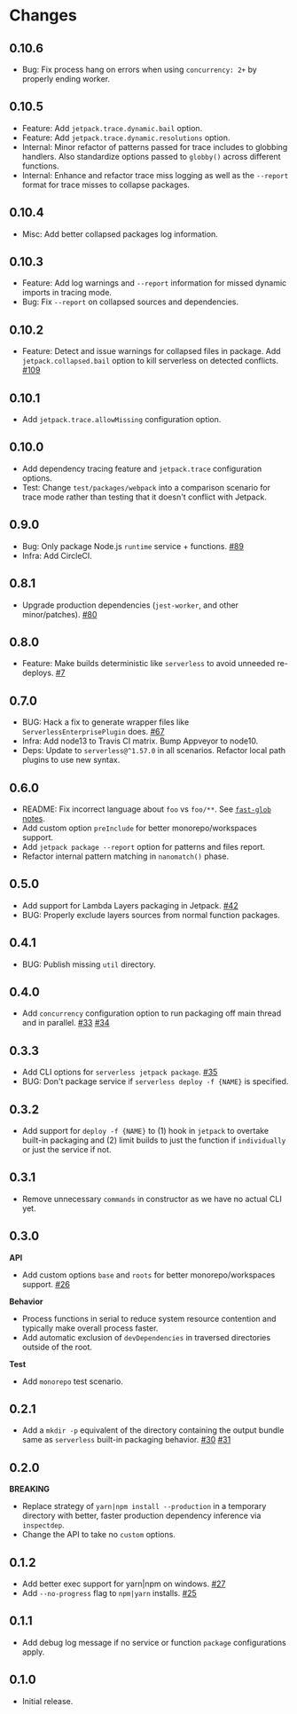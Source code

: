 Changes
=======

## 0.10.6

* Bug: Fix process hang on errors when using `concurrency: 2+` by properly ending worker.

## 0.10.5

* Feature: Add `jetpack.trace.dynamic.bail` option.
* Feature: Add `jetpack.trace.dynamic.resolutions` option.
* Internal: Minor refactor of patterns passed for trace includes to globbing handlers. Also standardize options passed to `globby()` across different functions.
* Internal: Enhance and refactor trace miss logging as well as the `--report` format for trace misses to collapse packages.

## 0.10.4

* Misc: Add better collapsed packages log information.

## 0.10.3

* Feature: Add log warnings and `--report` information for missed dynamic imports in tracing mode.
* Bug: Fix `--report` on collapsed sources and dependencies.

## 0.10.2

* Feature: Detect and issue warnings for collapsed files in package. Add `jetpack.collapsed.bail` option to kill serverless on detected conflicts.
  [#109](https://github.com/FormidableLabs/serverless-jetpack/pull/109)

## 0.10.1

* Add `jetpack.trace.allowMissing` configuration option.

## 0.10.0

* Add dependency tracing feature and `jetpack.trace` configuration options.
* Test: Change `test/packages/webpack` into a comparison scenario for trace mode rather than testing that it doesn't conflict with Jetpack.

## 0.9.0

* Bug: Only package Node.js `runtime` service + functions.
  [#89](https://github.com/FormidableLabs/serverless-jetpack/pull/89)
* Infra: Add CircleCI.

## 0.8.1

* Upgrade production dependencies (`jest-worker`, and other minor/patches).
  [#80](https://github.com/FormidableLabs/serverless-jetpack/pull/80)

## 0.8.0

* Feature: Make builds deterministic like `serverless` to avoid unneeded re-deploys.
  [#7](https://github.com/FormidableLabs/serverless-jetpack/pull/7)

## 0.7.0

* BUG: Hack a fix to generate wrapper files like `ServerlessEnterprisePlugin` does.
  [#67](https://github.com/FormidableLabs/serverless-jetpack/pull/67)
* Infra: Add node13 to Travis CI matrix. Bump Appveyor to node10.
* Deps: Update to `serverless@^1.57.0` in all scenarios. Refactor local path plugins to use new syntax.

## 0.6.0

* README: Fix incorrect language about `foo` vs `foo/**`. See [`fast-glob` notes](https://github.com/mrmlnc/fast-glob#how-to-exclude-directory-from-reading).
* Add custom option `preInclude` for better monorepo/workspaces support.
* Add `jetpack package --report` option for patterns and files report.
* Refactor internal pattern matching in `nanomatch()` phase.

## 0.5.0

* Add support for Lambda Layers packaging in Jetpack.
  [#42](https://github.com/FormidableLabs/serverless-jetpack/pull/42)
* BUG: Properly exclude layers sources from normal function packages.

## 0.4.1

* BUG: Publish missing `util` directory.

## 0.4.0

* Add `concurrency` configuration option to run packaging off main thread and in parallel.
  [#33](https://github.com/FormidableLabs/serverless-jetpack/pull/33)
  [#34](https://github.com/FormidableLabs/serverless-jetpack/pull/34)

## 0.3.3

* Add CLI options for `serverless jetpack package`.
  [#35](https://github.com/FormidableLabs/serverless-jetpack/pull/35)
* BUG: Don't package service if `serverless deploy -f {NAME}` is specified.

## 0.3.2

* Add support for `deploy -f {NAME}` to (1) hook in `jetpack` to overtake built-in packaging and (2) limit builds to just the function if `individually` or just the service if not.

## 0.3.1

* Remove unnecessary `commands` in constructor as we have no actual CLI yet.

## 0.3.0

**API**

* Add custom options `base` and `roots` for better monorepo/workspaces support.
  [#26](https://github.com/FormidableLabs/serverless-jetpack/pull/26)

**Behavior**

* Process functions in serial to reduce system resource contention and typically make overall process faster.
* Add automatic exclusion of `devDependencies` in traversed directories outside of the root.

**Test**

* Add `monorepo` test scenario.

## 0.2.1

* Add a `mkdir -p` equivalent of the directory containing the output bundle same as `serverless` built-in packaging behavior.
  [#30](https://github.com/FormidableLabs/serverless-jetpack/pull/30)
  [#31](https://github.com/FormidableLabs/serverless-jetpack/pull/31)

## 0.2.0

**BREAKING**

* Replace strategy of `yarn|npm install --production` in a temporary directory with better, faster production dependency inference via `inspectdep`.
* Change the API to take no `custom` options.

## 0.1.2

* Add better exec support for yarn|npm on windows.
  [#27](https://github.com/FormidableLabs/serverless-jetpack/pull/27)
* Add `--no-progress` flag to `npm|yarn` installs.
  [#25](https://github.com/FormidableLabs/serverless-jetpack/issues/25)

## 0.1.1

* Add debug log message if no service or function `package` configurations apply.

## 0.1.0

* Initial release.
